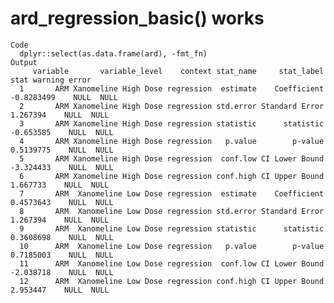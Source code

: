 # ard_regression_basic() works

    Code
      dplyr::select(as.data.frame(ard), -fmt_fn)
    Output
         variable       variable_level    context stat_name     stat_label       stat warning error
      1       ARM Xanomeline High Dose regression  estimate    Coefficient -0.8283499    NULL  NULL
      2       ARM Xanomeline High Dose regression std.error Standard Error   1.267394    NULL  NULL
      3       ARM Xanomeline High Dose regression statistic      statistic  -0.653585    NULL  NULL
      4       ARM Xanomeline High Dose regression   p.value        p-value  0.5139775    NULL  NULL
      5       ARM Xanomeline High Dose regression  conf.low CI Lower Bound  -3.324433    NULL  NULL
      6       ARM Xanomeline High Dose regression conf.high CI Upper Bound   1.667733    NULL  NULL
      7       ARM  Xanomeline Low Dose regression  estimate    Coefficient  0.4573643    NULL  NULL
      8       ARM  Xanomeline Low Dose regression std.error Standard Error   1.267394    NULL  NULL
      9       ARM  Xanomeline Low Dose regression statistic      statistic  0.3608698    NULL  NULL
      10      ARM  Xanomeline Low Dose regression   p.value        p-value  0.7185003    NULL  NULL
      11      ARM  Xanomeline Low Dose regression  conf.low CI Lower Bound  -2.038718    NULL  NULL
      12      ARM  Xanomeline Low Dose regression conf.high CI Upper Bound   2.953447    NULL  NULL

